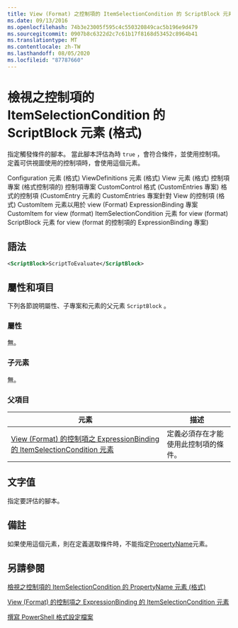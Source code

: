 ```yaml
---
title: View (Format) 之控制項的 ItemSelectionCondition 的 ScriptBlock 元素 |Microsoft Docs
ms.date: 09/13/2016
ms.openlocfilehash: 74b3e23005f595c4c550320849cac5b196e9d479
ms.sourcegitcommit: 0907b8c6322d2c7c61b17f8168d53452c8964b41
ms.translationtype: MT
ms.contentlocale: zh-TW
ms.lasthandoff: 08/05/2020
ms.locfileid: "87787660"
---
```

# <a name="scriptblock-element-for-itemselectioncondition-for-controls-for-view-format"></a>檢視之控制項的 ItemSelectionCondition 的 ScriptBlock 元素 (格式)

指定觸發條件的腳本。 當此腳本評估為時 `true` ，會符合條件，並使用控制項。 定義可供視圖使用的控制項時，會使用這個元素。

Configuration 元素 (格式) ViewDefinitions 元素 (格式) View 元素 (格式) 控制項專案 (格式控制項的) 控制項專案 CustomControl 格式 (CustomEntries 專案) 格式的控制項 (CustomEntry 元素的 CustomEntries 專案針對 View 的控制項 (格式) CustomItem 元素以用於 view (Format) ExpressionBinding 專案 CustomItem for view (format) ItemSelectionCondition 元素 for view (format) ScriptBlock 元素 for view (format 的控制項的 ExpressionBinding 專案) 

## <a name="syntax"></a>語法

```xml
<ScriptBlock>ScriptToEvaluate</ScriptBlock>
```

## <a name="attributes-and-elements"></a>屬性和項目

下列各節說明屬性、子專案和元素的父元素 `ScriptBlock` 。

### <a name="attributes"></a>屬性

無。

### <a name="child-elements"></a>子元素

無。

### <a name="parent-elements"></a>父項目

|元素|描述|
|-------------|-----------------|
|[View (Format) 的控制項之 ExpressionBinding 的 ItemSelectionCondition 元素](./itemselectioncondition-element-for-expressionbinding-for-controls-for-view-format.md)|定義必須存在才能使用此控制項的條件。|

## <a name="text-value"></a>文字值

指定要評估的腳本。

## <a name="remarks"></a>備註

如果使用這個元素，則在定義選取條件時，不能指定[PropertyName](./propertyname-element-for-itemselectioncondition-for-controls-for-view-format.md)元素。

## <a name="see-also"></a>另請參閱

[檢視之控制項的 ItemSelectionCondition 的 PropertyName 元素 (格式)](./propertyname-element-for-itemselectioncondition-for-controls-for-view-format.md)

[View (Format) 的控制項之 ExpressionBinding 的 ItemSelectionCondition 元素](./itemselectioncondition-element-for-expressionbinding-for-controls-for-view-format.md)

[撰寫 PowerShell 格式設定檔案](./writing-a-powershell-formatting-file.md)
